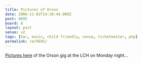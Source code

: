 ```yaml
---
title: Pictures of Orson
date: 2006-11-02T14:38:44.000Z
post: 9695
board: 8
layout: post
venue: v2
tags: [bar, music, child friendly, venue, ticketmaster, php]
permalink: /m/9695/
---
```

<a href="http://photo.wenn.com/index.php?ref=orson%20311006&version=int">Pictures here</a> of the Orson gig at the LCH on Monday night...
